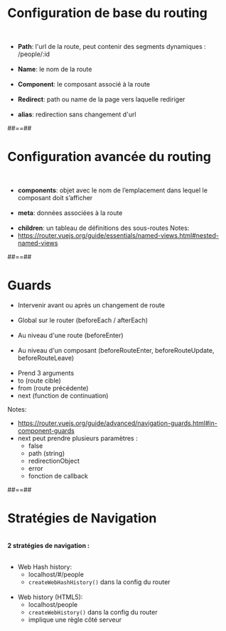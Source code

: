 <!-- .slide -->
# Configuration de base du routing
<br>

- <b>Path</b>: l'url de la route, peut contenir des segments dynamiques : /people/:id<br><br>
- <b>Name</b>: le nom de la route<br><br>
- <b>Component</b>: le composant associé à la route<br><br>
- <b>Redirect</b>: path ou name de la page vers laquelle rediriger<br><br>
- <b>alias</b>: redirection sans changement d'url

##==##

<!-- .slide: class="sfeir-basic-slide -->
# Configuration avancée du routing
<br>

- <b>components</b>: objet avec le nom de l’emplacement dans lequel le composant doit s’afficher<br><br>
- <b>meta</b>: données associées à la route<br><br>
- <b>children</b>: un tableau de définitions des sous-routes
Notes:
 - https://router.vuejs.org/guide/essentials/named-views.html#nested-named-views

 ##==##

 <!-- .slide: class="sfeir-basic-slide -->
# Guards


- Intervenir avant ou après un changement de route<br><br>
- Global sur le router (beforeEach / afterEach)<br><br>
- Au niveau d'une route (beforeEnter)<br><br>
- Au niveau d'un composant (beforeRouteEnter, beforeRouteUpdate, beforeRouteLeave)<br><br>
- Prend 3 arguments
 - to (route cible)
 - from (route précédente)
 - next (function de continuation)

Notes:
 - https://router.vuejs.org/guide/advanced/navigation-guards.html#in-component-guards
 - next peut prendre plusieurs paramètres :
    - false
    - path (string)
    - redirectionObject
    - error
    - fonction de callback

##==##

<!-- .slide: class="sfeir-basic-slide" -->
# Stratégies de Navigation
<br>
<b>2 stratégies de navigation :</b>
<br><br>

- Web Hash history:
    - localhost/#/people
    - `createWebHashHistory()` dans la config du router
<br><br>
- Web history (HTML5):
    - localhost/people
    - `createWebHistory()` dans la config du router
    - implique une règle côté serveur
